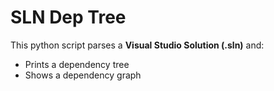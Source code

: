# SLN Dep Tree

This python script parses a **Visual Studio Solution (.sln)** and:
- Prints a dependency tree
- Shows a dependency graph